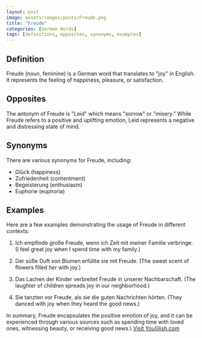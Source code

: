 ```yaml
---
layout: post
image: assets/images/posts/Freude.png
title: "Freude"
categories: [German Words]
tags: [definitions, opposites, synonyms, examples]
---
```


## Definition
Freude (noun, feminine) is a German word that translates to "joy" in English. It represents the feeling of happiness, pleasure, or satisfaction.

## Opposites
The antonym of Freude is "Leid" which means "sorrow" or "misery." While Freude refers to a positive and uplifting emotion, Leid represents a negative and distressing state of mind.

## Synonyms
There are various synonyms for Freude, including:

- Glück (happiness)
- Zufriedenheit (contentment)
- Begeisterung (enthusiasm)
- Euphorie (euphoria)

## Examples
Here are a few examples demonstrating the usage of Freude in different contexts:

1. Ich empfinde große Freude, wenn ich Zeit mit meiner Familie verbringe.
   (I feel great joy when I spend time with my family.)

2. Der süße Duft von Blumen erfüllte sie mit Freude.
   (The sweet scent of flowers filled her with joy.)

3. Das Lachen der Kinder verbreitet Freude in unserer Nachbarschaft.
   (The laughter of children spreads joy in our neighborhood.)

4. Sie tanzten vor Freude, als sie die guten Nachrichten hörten.
   (They danced with joy when they heard the good news.)

In summary, Freude encapsulates the positive emotion of joy, and it can be experienced through various sources such as spending time with loved ones, witnessing beauty, or receiving good news.\ <a id="yg-widget-0" class="youglish-widget" data-query="Freude" data-lang="german" data-components="8412" data-auto-start="0" data-bkg-color="theme_light" data-title="How%20to%20pronounce%20Freude%20in%20German"  rel="nofollow" href="https://youglish.com">Visit YouGlish.com</a><script async src="https://youglish.com/public/emb/widget.js" charset="utf-8"></script>